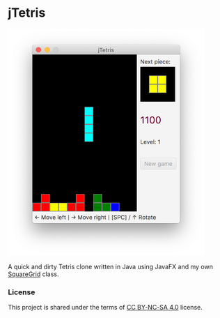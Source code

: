 # jTetris

<img src="jTetris.png" width="451" height="521" />

A quick and dirty Tetris clone written in Java using JavaFX and my own [SquareGrid](https://github.com/SpinningVinyl/SquareGrid) class.

### License

This project is shared under the terms of [CC BY-NC-SA 4.0](https://creativecommons.org/licenses/by-nc-sa/4.0/) license.
